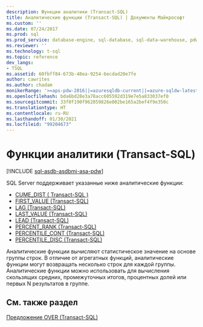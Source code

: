 ```yaml
---
description: Функции аналитики (Transact-SQL)
title: Аналитические функции (Transact-SQL) | Документы Майкрософт
ms.custom: ''
ms.date: 07/24/2017
ms.prod: sql
ms.prod_service: database-engine, sql-database, sql-data-warehouse, pdw
ms.reviewer: ''
ms.technology: t-sql
ms.topic: reference
dev_langs:
- TSQL
ms.assetid: 60fbff84-673b-48ea-9254-6ecdad20e7fe
author: cawrites
ms.author: chadam
monikerRange: '>=aps-pdw-2016||=azuresqldb-current||=azure-sqldw-latest||>=sql-server-2016||>=sql-server-linux-2017||=azuresqldb-mi-current'
ms.openlocfilehash: bda6bd28e3a78acc605592d319e7e5a833037ef0
ms.sourcegitcommit: 33f0f190f962059826e002be165a2bef4f9e350c
ms.translationtype: HT
ms.contentlocale: ru-RU
ms.lasthandoff: 01/30/2021
ms.locfileid: "99204673"
---
```

# <a name="analytic-functions-transact-sql"></a>Функции аналитики (Transact-SQL)
[!INCLUDE [sql-asdb-asdbmi-asa-pdw](../../includes/applies-to-version/sql-asdb-asdbmi-asa-pdw.md)]

SQL Server поддерживает указанные ниже аналитические функции:

- [CUME_DIST &#40; Transact-SQL &#41;](../../t-sql/functions/cume-dist-transact-sql.md)
- [FIRST_VALUE (Transact-SQL)](../../t-sql/functions/first-value-transact-sql.md)
- [LAG &#40;Transact-SQL&#41;](../../t-sql/functions/lag-transact-sql.md)
- [LAST_VALUE (Transact-SQL)](../../t-sql/functions/last-value-transact-sql.md)
- [LEAD &#40;Transact-SQL&#41;](../../t-sql/functions/lead-transact-sql.md)
- [PERCENT_RANK (Transact-SQL)](../../t-sql/functions/percent-rank-transact-sql.md)
- [PERCENTILE_CONT (Transact-SQL)](../../t-sql/functions/percentile-cont-transact-sql.md)  
- [PERCENTILE_DISC (Transact-SQL)](../../t-sql/functions/percentile-disc-transact-sql.md)
  
Аналитические функции вычисляют статистическое значение на основе группы строк. В отличие от агрегатных функций, аналитические функции могут возвращать несколько строк для каждой группы. Аналитические функции можно использовать для вычисления скользящих средних, промежуточных итогов, процентных долей или первых N результатов в группе.
 
## <a name="see-also"></a>См. также раздел

[Предложение OVER (Transact-SQL)](../../t-sql/queries/select-over-clause-transact-sql.md)
